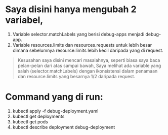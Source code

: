 # Saya disini hanya mengubah 2 variabel, 
  1. Variable selector.matchLabels yang berisi debug-apps menjadi debug-app.
  2. Variable resources.limits dan resources.requests untuk lebih besar dimana sebelumnya resource.limits lebih kecil daripada yang di request. 
> Kesusahan saya disini mencari masalahnya, seperti biasa saya baca pelan-pelan dari atas sampai bawah, Saya melihat ada variable yang salah (selector.matchLabels) dengan ikonsistensi dalam penamaan dan resource.limits yang besarnya 1/2 daripada request. 

# Command yang di run:
  1. kubectl apply -f debug-deployment.yaml
  2. kubectl get deployments
  3. kubectl get pods
  4. kubectl describe deployment debug-deployment

